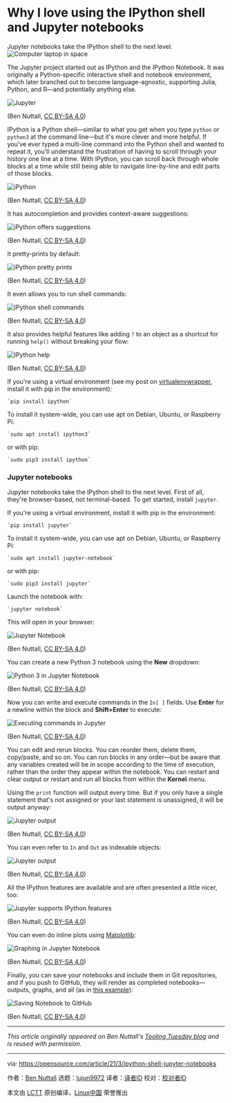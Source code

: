 [#]: subject: (Why I love using the IPython shell and Jupyter notebooks)
[#]: via: (https://opensource.com/article/21/3/ipython-shell-jupyter-notebooks)
[#]: author: (Ben Nuttall https://opensource.com/users/bennuttall)
[#]: collector: (lujun9972)
[#]: translator: ( )
[#]: reviewer: ( )
[#]: publisher: ( )
[#]: url: ( )

Why I love using the IPython shell and Jupyter notebooks
======
Jupyter notebooks take the IPython shell to the next level.
![Computer laptop in space][1]

The Jupyter project started out as IPython and the IPython Notebook. It was originally a Python-specific interactive shell and notebook environment, which later branched out to become language-agnostic, supporting Julia, Python, and R—and potentially anything else.

![Jupyter][2]

(Ben Nuttall, [CC BY-SA 4.0][3])

IPython is a Python shell—similar to what you get when you type `python` or `python3` at the command line—but it's more clever and more helpful. If you've ever typed a multi-line command into the Python shell and wanted to repeat it, you'll understand the frustration of having to scroll through your history one line at a time. With IPython, you can scroll back through whole blocks at a time while still being able to navigate line-by-line and edit parts of those blocks.

![iPython][4]

(Ben Nuttall, [CC BY-SA 4.0][3])

It has autocompletion and provides context-aware suggestions:

![iPython offers suggestions][5]

(Ben Nuttall, [CC BY-SA 4.0][3])

It pretty-prints by default:

![iPython pretty prints][6]

(Ben Nuttall, [CC BY-SA 4.0][3])

It even allows you to run shell commands:

![IPython shell commands][7]

(Ben Nuttall, [CC BY-SA 4.0][3])

It also provides helpful features like adding `?` to an object as a shortcut for running `help()` without breaking your flow:

![IPython help][8]

(Ben Nuttall, [CC BY-SA 4.0][3])

If you're using a virtual environment (see my post on [virtualenvwrapper][9], install it with pip in the environment):


```
`pip install ipython`
```

To install it system-wide, you can use apt on Debian, Ubuntu, or Raspberry Pi:


```
`sudo apt install ipython3`
```

or with pip:


```
`sudo pip3 install ipython`
```

### Jupyter notebooks

Jupyter notebooks take the IPython shell to the next level. First of all, they're browser-based, not terminal-based. To get started, install `jupyter`.

If you're using a virtual environment, install it with pip in the environment:


```
`pip install jupyter`
```

To install it system-wide, you can use apt on Debian, Ubuntu, or Raspberry Pi:


```
`sudo apt install jupyter-notebook`
```

or with pip:


```
`sudo pip3 install jupyter`
```

Launch the notebook with:


```
`jupyter notebook`
```

This will open in your browser:

![Jupyter Notebook][10]

(Ben Nuttall, [CC BY-SA 4.0][3])

You can create a new Python 3 notebook using the **New** dropdown:

![Python 3 in Jupyter Notebook][11]

(Ben Nuttall, [CC BY-SA 4.0][3])

Now you can write and execute commands in the `In[ ]` fields. Use **Enter** for a newline within the block and **Shift+Enter** to execute:

![Executing commands in Jupyter][12]

(Ben Nuttall, [CC BY-SA 4.0][3])

You can edit and rerun blocks. You can reorder them, delete them, copy/paste, and so on. You can run blocks in any order—but be aware that any variables created will be in scope according to the time of execution, rather than the order they appear within the notebook. You can restart and clear output or restart and run all blocks from within the **Kernel** menu.

Using the `print` function will output every time. But if you only have a single statement that's not assigned or your last statement is unassigned, it will be output anyway:

![Jupyter output][13]

(Ben Nuttall, [CC BY-SA 4.0][3])

You can even refer to `In` and `Out` as indexable objects:

![Jupyter output][14]

(Ben Nuttall, [CC BY-SA 4.0][3])

All the IPython features are available and are often presented a little nicer, too:

![Jupyter supports IPython features][15]

(Ben Nuttall, [CC BY-SA 4.0][3])

You can even do inline plots using [Matplotlib][16]:

![Graphing in Jupyter Notebook][17]

(Ben Nuttall, [CC BY-SA 4.0][3])

Finally, you can save your notebooks and include them in Git repositories, and if you push to GitHub, they will render as completed notebooks—outputs, graphs, and all (as in [this example][18]):

![Saving Notebook to GitHub][19]

(Ben Nuttall, [CC BY-SA 4.0][3])

* * *

_This article originally appeared on Ben Nuttall's [Tooling Tuesday blog][20] and is reused with permission._

--------------------------------------------------------------------------------

via: https://opensource.com/article/21/3/ipython-shell-jupyter-notebooks

作者：[Ben Nuttall][a]
选题：[lujun9972][b]
译者：[译者ID](https://github.com/译者ID)
校对：[校对者ID](https://github.com/校对者ID)

本文由 [LCTT](https://github.com/LCTT/TranslateProject) 原创编译，[Linux中国](https://linux.cn/) 荣誉推出

[a]: https://opensource.com/users/bennuttall
[b]: https://github.com/lujun9972
[1]: https://opensource.com/sites/default/files/styles/image-full-size/public/lead-images/computer_space_graphic_cosmic.png?itok=wu493YbB (Computer laptop in space)
[2]: https://opensource.com/sites/default/files/uploads/jupyterpreview.png (Jupyter)
[3]: https://creativecommons.org/licenses/by-sa/4.0/
[4]: https://opensource.com/sites/default/files/uploads/ipython-loop.png (iPython)
[5]: https://opensource.com/sites/default/files/uploads/ipython-suggest.png (iPython offers suggestions)
[6]: https://opensource.com/sites/default/files/uploads/ipython-pprint.png (iPython pretty prints)
[7]: https://opensource.com/sites/default/files/uploads/ipython-ls.png (IPython shell commands)
[8]: https://opensource.com/sites/default/files/uploads/ipython-help.png (IPython help)
[9]: https://opensource.com/article/21/2/python-virtualenvwrapper
[10]: https://opensource.com/sites/default/files/uploads/jupyter-notebook-1.png (Jupyter Notebook)
[11]: https://opensource.com/sites/default/files/uploads/jupyter-python-notebook.png (Python 3 in Jupyter Notebook)
[12]: https://opensource.com/sites/default/files/uploads/jupyter-loop.png (Executing commands in Jupyter)
[13]: https://opensource.com/sites/default/files/uploads/jupyter-cells.png (Jupyter output)
[14]: https://opensource.com/sites/default/files/uploads/jupyter-cells-2.png (Jupyter output)
[15]: https://opensource.com/sites/default/files/uploads/jupyter-help.png (Jupyter supports IPython features)
[16]: https://matplotlib.org/
[17]: https://opensource.com/sites/default/files/uploads/jupyter-graph.png (Graphing in Jupyter Notebook)
[18]: https://github.com/piwheels/stats/blob/master/2020.ipynb
[19]: https://opensource.com/sites/default/files/uploads/savenotebooks.png (Saving Notebook to GitHub)
[20]: https://tooling.bennuttall.com/the-ipython-shell-and-jupyter-notebooks/

